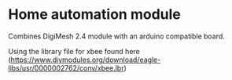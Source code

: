 # Home automation module

Combines DigiMesh 2.4 module with an arduino compatible board.

Using the library file for xbee found here (https://www.diymodules.org/download/eagle-libs/usr/0000002762/conv/xbee.lbr)
